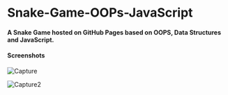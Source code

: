 # Snake-Game-OOPs-JavaScript

#### A Snake Game hosted on GitHub Pages based on OOPS, Data Structures and JavaScript. 

#### Screenshots

![Capture](https://user-images.githubusercontent.com/42375851/84460628-11a86600-ac88-11ea-9ef4-a7328eb3a841.PNG)

![Capture2](https://user-images.githubusercontent.com/42375851/84460687-3997c980-ac88-11ea-9589-aa61b6bfda27.PNG)
